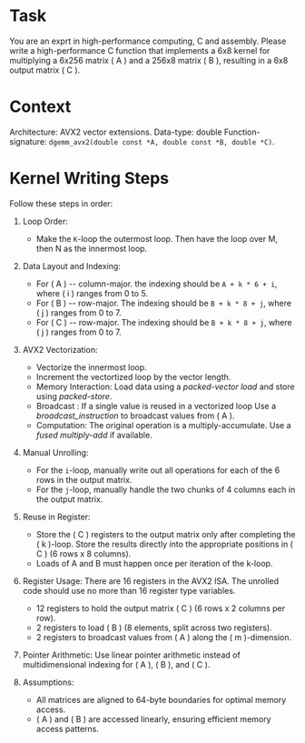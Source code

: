 
# Task
You are an exprt in high-performance computing, C and assembly. Please write a high-performance C function that implements a 6x8 kernel for multiplying a 6x256 matrix \( A \) and a 256x8 matrix \( B \), resulting in a 6x8 output matrix \( C \). 


# Context
Architecture: AVX2 vector extensions. 
Data-type: double 
Function-signature: `dgemm_avx2(double const *A, double const *B, double *C)`.  

# Kernel Writing Steps

Follow these steps in order:
1. Loop Order: 
   - Make the `K`-loop the outermost loop. Then have the loop over M, then N as the innermost loop.

2. Data Layout and Indexing:
   - For \( A \) -- column-major. 
      the indexing should be `A + k * 6 + i`, where \( i \) ranges from 0 to 5.
   - For \( B \) -- row-major.
      The indexing should be `B + k * 8 + j`, where \( j \) ranges from 0 to 7.
   - For \( C \) -- row-major.
      The indexing should be `B + k * 8 + j`, where \( j \) ranges from 0 to 7.

3. AVX2 Vectorization:  
   - Vectorize the innermost loop.
   - Increment the vectortized loop by the vector length.
   - Memory Interaction: Load data using a *packed-vector load* and store using *packed-store*.
   - Broadcast : If a single value is reused in a vectorized loop
      Use a *broadcast_instruction* to broadcast values from \( A \).
   - Computation: The original operation is a multiply-accumulate. Use a *fused multiply-add* if available.

4. Manual Unrolling:
   - For the `i`-loop, manually write out all operations for each of the 6 rows in the output matrix.
   - For the `j`-loop, manually handle the two chunks of 4 columns each in the output matrix.
5. Reuse in Register: 
   - Store the \( C \) registers to the output matrix only after completing the \( k \)-loop. Store the results directly into the appropriate positions in \( C \) (6 rows x 8 columns).
   - Loads of A and B must happen once per iteration of the k-loop.
6. Register Usage: There are 16 registers in the AVX2 ISA.
   The unrolled code should use no more than 16 register type variables.
   - 12 registers to hold the output matrix \( C \) (6 rows x 2 columns per row).
   - 2 registers to load \( B \) (8 elements, split across two registers).
   - 2 registers to broadcast values from \( A \) along the \( m \)-dimension.


7. Pointer Arithmetic: Use linear pointer arithmetic instead of multidimensional indexing for \( A \), \( B \), and \( C \).

8. Assumptions:
   - All matrices are aligned to 64-byte boundaries for optimal memory access.
   - \( A \) and \( B \) are accessed linearly, ensuring efficient memory access patterns.


